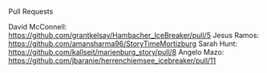 Pull Requests

David McConnell: https://github.com/grantkelsay/Hambacher_IceBreaker/pull/5
Jesus Ramos: https://github.com/amansharma96/StoryTimeMortizburg
Sarah Hunt: https://github.com/kallseit/marienburg_story/pull/8
Angelo Mazo: https://github.com/jbaranie/herrenchiemsee_icebreaker/pull/11